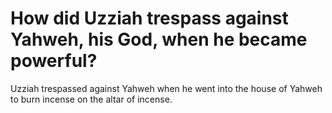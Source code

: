 # How did Uzziah trespass against Yahweh, his God, when he became powerful?

Uzziah trespassed against Yahweh when he went into the house of Yahweh to burn incense on the altar of incense. 